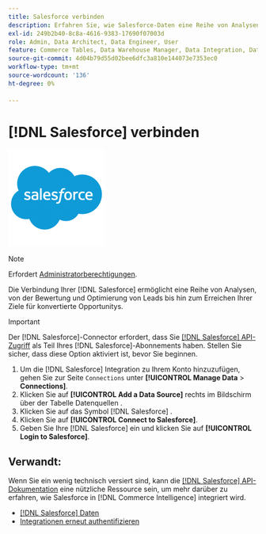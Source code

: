 ```yaml
---
title: Salesforce verbinden
description: Erfahren Sie, wie Salesforce-Daten eine Reihe von Analysen ermöglichen, von der Bewertung und Optimierung von Leads bis hin zur Erreichung Ihrer Ziele für konvertierte Opportunitys.
exl-id: 249b2b40-8c8a-4616-9383-17690f07003d
role: Admin, Data Architect, Data Engineer, User
feature: Commerce Tables, Data Warehouse Manager, Data Integration, Data Import/Export
source-git-commit: 4d04b79d55d02bee6dfc3a810e144073e7353ec0
workflow-type: tm+mt
source-wordcount: '136'
ht-degree: 0%

---
```


# [!DNL Salesforce] verbinden

![Salesforce-Logo](../../../assets/Salesforce_Logo.png)

>[!NOTE]
>
>Erfordert [Administratorberechtigungen](../../../administrator/user-management/user-management.md).

Die Verbindung Ihrer [!DNL Salesforce] ermöglicht eine Reihe von Analysen, von der Bewertung und Optimierung von Leads bis hin zum Erreichen Ihrer Ziele für konvertierte Opportunitys.

>[!IMPORTANT]
>
>Der [!DNL Salesforce]-Connector erfordert, dass Sie [[!DNL Salesforce] API-Zugriff](../integrations/salesforce.md) als Teil Ihres [!DNL Salesforce]-Abonnements haben. Stellen Sie sicher, dass diese Option aktiviert ist, bevor Sie beginnen.

1. Um die [!DNL Salesforce] Integration zu Ihrem Konto hinzuzufügen, gehen Sie zur Seite `Connections` unter **[!UICONTROL Manage Data** > **Connections]**.
1. Klicken Sie auf **[!UICONTROL Add a Data Source]** rechts im Bildschirm über der Tabelle Datenquellen .
1. Klicken Sie auf das Symbol [!DNL Salesforce] .
1. Klicken Sie auf **[!UICONTROL Connect to Salesforce]**.
1. Geben Sie Ihre [!DNL Salesforce] ein und klicken Sie auf **[!UICONTROL Login to Salesforce]**.

## Verwandt:

Wenn Sie ein wenig technisch versiert sind, kann die [[!DNL Salesforce] API-Dokumentation](https://developer.salesforce.com/docs/atlas.en-us.api_rest.meta/api_rest/intro_what_is_rest_api.htm) eine nützliche Ressource sein, um mehr darüber zu erfahren, wie Salesforce in [!DNL Commerce Intelligence] integriert wird.

* [ [!DNL Salesforce]  Daten](../integrations/salesforce-data.md)
* [Integrationen erneut authentifizieren](https://experienceleague.adobe.com/docs/commerce-knowledge-base/kb/how-to/mbi-reauthenticating-integrations.html)
